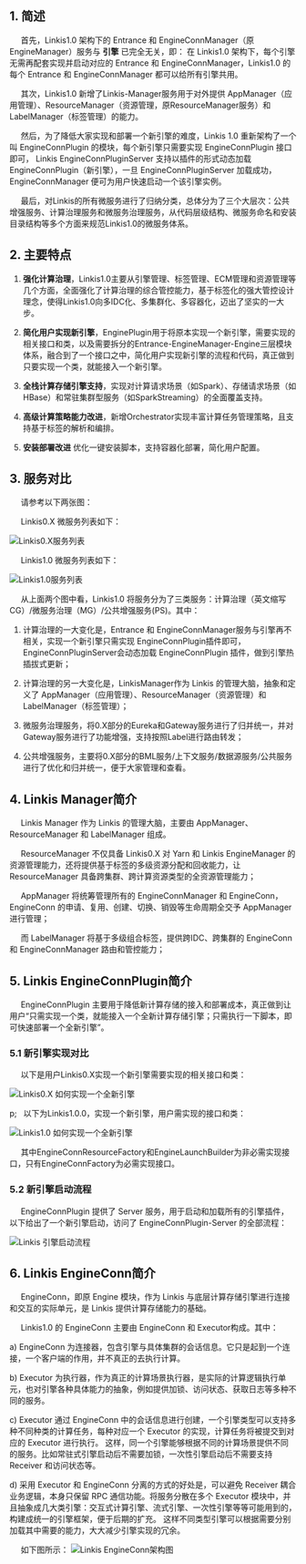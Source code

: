 ## 1. 简述

&nbsp;&nbsp;&nbsp;&nbsp;  首先，Linkis1.0 架构下的 Entrance 和 EngineConnManager（原EngineManager）服务与 **引擎** 已完全无关，即：
                             在 Linkis1.0 架构下，每个引擎无需再配套实现并启动对应的 Entrance 和 EngineConnManager，Linkis1.0 的每个 Entrance 和 EngineConnManager 都可以给所有引擎共用。
                          
&nbsp;&nbsp;&nbsp;&nbsp;  其次，Linkis1.0 新增了Linkis-Manager服务用于对外提供 AppManager（应用管理）、ResourceManager（资源管理，原ResourceManager服务）和 LabelManager（标签管理）的能力。

&nbsp;&nbsp;&nbsp;&nbsp;  然后，为了降低大家实现和部署一个新引擎的难度，Linkis 1.0 重新架构了一个叫 EngineConnPlugin 的模块，每个新引擎只需要实现 EngineConnPlugin 接口即可，
Linkis EngineConnPluginServer 支持以插件的形式动态加载 EngineConnPlugin（新引擎），一旦 EngineConnPluginServer 加载成功，EngineConnManager 便可为用户快速启动一个该引擎实例。
                          
&nbsp;&nbsp;&nbsp;&nbsp;  最后，对Linkis的所有微服务进行了归纳分类，总体分为了三个大层次：公共增强服务、计算治理服务和微服务治理服务，从代码层级结构、微服务命名和安装目录结构等多个方面来规范Linkis1.0的微服务体系。


##  2. 主要特点

1.  **强化计算治理**，Linkis1.0主要从引擎管理、标签管理、ECM管理和资源管理等几个方面，全面强化了计算治理的综合管控能力，基于标签化的强大管控设计理念，使得Linkis1.0向多IDC化、多集群化、多容器化，迈出了坚实的一大步。

2.  **简化用户实现新引擎**，EnginePlugin用于将原本实现一个新引擎，需要实现的相关接口和类，以及需要拆分的Entrance-EngineManager-Engine三层模块体系，融合到了一个接口之中，简化用户实现新引擎的流程和代码，真正做到只要实现一个类，就能接入一个新引擎。

3.  **全栈计算存储引擎支持**，实现对计算请求场景（如Spark）、存储请求场景（如HBase）和常驻集群型服务（如SparkStreaming）的全面覆盖支持。

4.  **高级计算策略能力改进**，新增Orchestrator实现丰富计算任务管理策略，且支持基于标签的解析和编排。

5.  **安装部署改进**  优化一键安装脚本，支持容器化部署，简化用户配置。

## 3. 服务对比

&nbsp;&nbsp;&nbsp;&nbsp;  请参考以下两张图：

&nbsp;&nbsp;&nbsp;&nbsp;  Linkis0.X 微服务列表如下：

![Linkis0.X服务列表](https://github.com/WeBankFinTech/Linkis/blob/dev-1.0.0/images/zh_CN/Linkis1.0/installation/Linkis0.X-services-list.png)
<!--图片不存在-->
&nbsp;&nbsp;&nbsp;&nbsp;  Linkis1.0 微服务列表如下：

![Linkis1.0服务列表](https://github.com/WeBankFinTech/Linkis/blob/dev-1.0.0/images/zh_CN/Linkis1.0/installation/Linkis1.0-services-list.png)
<!--图片不存在-->
&nbsp;&nbsp;&nbsp;&nbsp;  从上面两个图中看，Linkis1.0 将服务分为了三类服务：计算治理（英文缩写CG）/微服务治理（MG）/公共增强服务(PS)。其中：

1. 计算治理的一大变化是，Entrance 和 EngineConnManager服务与引擎再不相关，实现一个新引擎只需实现 EngineConnPlugin插件即可，EngineConnPluginServer会动态加载 EngineConnPlugin 插件，做到引擎热插拔式更新；

2. 计算治理的另一大变化是，LinkisManager作为 Linkis 的管理大脑，抽象和定义了 AppManager（应用管理）、ResourceManager（资源管理）和LabelManager（标签管理）；

3. 微服务治理服务，将0.X部分的Eureka和Gateway服务进行了归并统一，并对Gateway服务进行了功能增强，支持按照Label进行路由转发；

4. 公共增强服务，主要将0.X部分的BML服务/上下文服务/数据源服务/公共服务进行了优化和归并统一，便于大家管理和查看。

## 4. Linkis Manager简介

&nbsp;&nbsp;&nbsp;&nbsp;  Linkis Manager 作为 Linkis 的管理大脑，主要由 AppManager、ResourceManager 和 LabelManager 组成。

&nbsp;&nbsp;&nbsp;&nbsp;  ResourceManager 不仅具备 Linkis0.X 对 Yarn 和 Linkis EngineManager 的资源管理能力，还将提供基于标签的多级资源分配和回收能力，让 ResourceManager 具备跨集群、跨计算资源类型的全资源管理能力；

&nbsp;&nbsp;&nbsp;&nbsp;  AppManager 将统筹管理所有的 EngineConnManager 和 EngineConn，EngineConn 的申请、复用、创建、切换、销毁等生命周期全交予 AppManager进行管理；

&nbsp;&nbsp;&nbsp;&nbsp;  而 LabelManager 将基于多级组合标签，提供跨IDC、跨集群的 EngineConn 和 EngineConnManager 路由和管控能力；

## 5. Linkis EngineConnPlugin简介

&nbsp;&nbsp;&nbsp;&nbsp;  EngineConnPlugin 主要用于降低新计算存储的接入和部署成本，真正做到让用户“只需实现一个类，就能接入一个全新计算存储引擎；只需执行一下脚本，即可快速部署一个全新引擎”。

### 5.1 新引擎实现对比

&nbsp;&nbsp;&nbsp;&nbsp;  以下是用户Linkis0.X实现一个新引擎需要实现的相关接口和类：

![Linkis0.X 如何实现一个全新引擎](https://github.com/WeBankFinTech/Linkis/blob/dev-1.0.0/images/zh_CN/Linkis1.0/architecture/Linkis0.X-NewEngine-architecture.png)
<!--链接不存在-->p;&nbsp;&nbsp;  以下为Linkis1.0.0，实现一个新引擎，用户需实现的接口和类：

![Linkis1.0 如何实现一个全新引擎](https://github.com/WeBankFinTech/Linkis/blob/dev-1.0.0/images/zh_CN/Linkis1.0/architecture/Linkis1.0-NewEngine-architecture.png)
<!--链接不存在-->
&nbsp;&nbsp;&nbsp;&nbsp;  其中EngineConnResourceFactory和EngineLaunchBuilder为非必需实现接口，只有EngineConnFactory为必需实现接口。

### 5.2 新引擎启动流程

&nbsp;&nbsp;&nbsp;&nbsp;  EngineConnPlugin 提供了 Server 服务，用于启动和加载所有的引擎插件，以下给出了一个新引擎启动，访问了 EngineConnPlugin-Server 的全部流程：

![Linkis 引擎启动流程](https://github.com/WeBankFinTech/Linkis/blob/dev-1.0.0/images/zh_CN/Linkis1.0/architecture/Linkis1.0-newEngine-initialization.png)
<!--链接不存在-->
## 6. Linkis EngineConn简介

&nbsp;&nbsp;&nbsp;&nbsp;  EngineConn，即原 Engine 模块，作为 Linkis 与底层计算存储引擎进行连接和交互的实际单元，是 Linkis 提供计算存储能力的基础。

&nbsp;&nbsp;&nbsp;&nbsp;  Linkis1.0 的 EngineConn 主要由 EngineConn 和 Executor构成。其中：

a)	EngineConn 为连接器，包含引擎与具体集群的会话信息。它只是起到一个连接，一个客户端的作用，并不真正的去执行计算。

b)	Executor 为执行器，作为真正的计算场景执行器，是实际的计算逻辑执行单元，也对引擎各种具体能力的抽象，例如提供加锁、访问状态、获取日志等多种不同的服务。

c)	Executor 通过 EngineConn 中的会话信息进行创建，一个引擎类型可以支持多种不同种类的计算任务，每种对应一个 Executor 的实现，计算任务将被提交到对应的 Executor 进行执行。
这样，同一个引擎能够根据不同的计算场景提供不同的服务。比如常驻式引擎启动后不需要加锁，一次性引擎启动后不需要支持 Receiver 和访问状态等。

d)	采用 Executor 和 EngineConn 分离的方式的好处是，可以避免 Receiver 耦合业务逻辑，本身只保留 RPC 通信功能。将服务分散在多个 Executor 模块中，并且抽象成几大类引擎：交互式计算引擎、流式引擎、一次性引擎等等可能用到的，构建成统一的引擎框架，便于后期的扩充。
这样不同类型引擎可以根据需要分别加载其中需要的能力，大大减少引擎实现的冗余。

&nbsp;&nbsp;&nbsp;&nbsp;  如下图所示：
![Linkis EngineConn架构图](../Images/Architecture/EngineConn/engineconn-01.png)